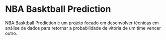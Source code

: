 # NBA Basktball Prediction
NBA Basktball Prediction é um projeto focado em desenvolver técnicas em análise de dados para retornar a probabilidade de vitória de um time vencer outro.
